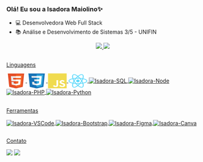 ### Olá! Eu sou a Isadora Maiolino✨

- 💻 Desenvolvedora Web Full Stack
- 📚 Análise e Desenvolvimento de Sistemas 3/5 - UNIFIN

<div align="center">
  <a href="https://github.com/Hikari140">
  <img height="160em" src="https://github-readme-stats.vercel.app/api?username=Hikari140&show_icons=true&theme=cobalt&include_all_commits=true&count_private=true"/>
  <img height="160em" src="https://github-readme-stats.vercel.app/api/top-langs/?username=Hikari140&layout=compact&langs_count=7&theme=cobalt"/>
</div>

##

Linguagens
<div style="display: inline_block">
  <img align="center" alt="Isadora-HTML" height="40" width="50" src="https://raw.githubusercontent.com/devicons/devicon/master/icons/html5/html5-original.svg">
  <img align="center" alt="Isadora-CSS" height="40" width="50" src="https://raw.githubusercontent.com/devicons/devicon/master/icons/css3/css3-original.svg">
  <img align="center" alt="Isadora-Js" height="40" width="50" src="https://raw.githubusercontent.com/devicons/devicon/master/icons/javascript/javascript-plain.svg">
  <img align="center" alt="Isadora-React" height="40" width="50" src="https://raw.githubusercontent.com/devicons/devicon/master/icons/react/react-original.svg">
  <img align="center" alt="Isadora-SQL" height="70" width="80" src="https://cdn.jsdelivr.net/gh/devicons/devicon/icons/mysql/mysql-original-wordmark.svg"/>
  <img align="center" alt="Isadora-Node" height="40" width="50" src="https://cdn.jsdelivr.net/gh/devicons/devicon/icons/nodejs/nodejs-original.svg" />
  <img align="center" alt="Isadora-PHP" height="60" width="70" src="https://cdn.jsdelivr.net/gh/devicons/devicon/icons/php/php-original.svg"/>
  <img align="center" alt="Isadora-Python" height="50" width="60" src="https://cdn.jsdelivr.net/gh/devicons/devicon/icons/python/python-original.svg" />
  </div>

  <br>

Ferramentas
<div style="display: inline_block">
  <img align="center" alt="Isadora-VSCode" height="40" width="50" src="https://cdn.jsdelivr.net/gh/devicons/devicon/icons/vscode/vscode-original.svg" />
  <img align="center" alt="Isadora-Bootstrap" height="40" width="50" src="https://cdn.jsdelivr.net/gh/devicons/devicon/icons/bootstrap/bootstrap-original.svg" />
  <img align="center" alt="Isadora-Figma" height="30" width="40" src="https://cdn.jsdelivr.net/gh/devicons/devicon/icons/figma/figma-original.svg" />
  <img align="center" alt="Isadora-Canva" height="40" width="50" src="https://cdn.jsdelivr.net/gh/devicons/devicon/icons/canva/canva-original.svg" />
</div>
  
  ##

  Contato
  <div>
  <a href="https://www.linkedin.com/in/isadoramaiolino/" target="_blank"><img src="https://img.shields.io/badge/-LinkedIn-%230077B5?style=for-the-badge&logo=linkedin&logoColor=white" target="_blank"></a>
  <a href="mailto:isamaiolino23@gmail.com" target="_blank"><img src="https://img.shields.io/badge/Gmail-D14836?style=for-the-badge&logo=gmail&logoColor=white" target="_blank"></a>
  </div>
